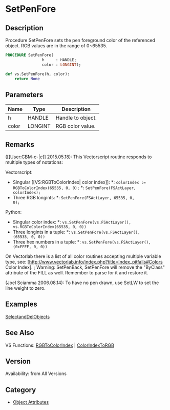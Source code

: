 # SetPenFore

## Description
Procedure SetPenFore sets the pen foreground color of the referenced object. RGB values are in the range of 0~65535.

```pascal
PROCEDURE SetPenFore(
				h     : HANDLE;
				color : LONGINT);
```

```python
def vs.SetPenFore(h, color):
    return None
```

## Parameters
|Name|Type|Description|
|---|---|---|
|h|HANDLE|Handle to object.|
|color|LONGINT|RGB color value.|

## Remarks
([[User:CBM-c-|_c_]] 2015.05.18): This Vectorscript routine responds to multiple types of notations:

Vectorscript:
* Singular [[VS:RGBToColorIndex| color index]]:
*: <code>colorIndex := RGBToColorIndex(65535, 0, 0);</code>
*: <code>SetPenFore(FSActLayer, colorIndex);</code>
* Three RGB longints:
*: <code>SetPenFore(FSActLayer, 65535, 0, 0);</code>
 
Python:
* Singular color index:
*: <code>vs.SetPenFore(vs.FSActLayer(), vs.RGBToColorIndex(65535, 0, 0)) </code>
* Three longints in a tuple:
*: <code>vs.SetPenFore(vs.FSActLayer(), (65535, 0, 0)) </code>
* Three hex numbers in a tuple:
*: <code>vs.SetPenFore(vs.FSActLayer(), (0xFFFF, 0, 0)) </code>

On Vectorlab there is a list of all color routines accepting multiple variable type, see: [http://www.vectorlab.info/index.php?title=Index_pitfalls#Colors Color Index].
; Warning: SetPenBack, SetPenFore will remove the "ByClass" attribute of the FILL as well. Remember to parse for it and restore it.


(Joel Sciamma 2006.08.14): To have no pen drawn, use SetLW to set the line weight to zero.

## Examples
[SelectandDelObjects](examples/SelectandDelObjects.md)

## See Also
VS Functions:
[RGBToColorIndex](RGBToColorIndex.md) 
| [ColorIndexToRGB](ColorIndexToRGB.md)

## Version
Availability: from All Versions

## Category
* [Object Attributes](../Categories/Object%20Attributes.md)

